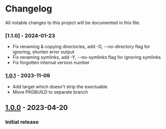 # Changelog

All notable changes to this project will be documented in this file.

### [1.1.0] - 2024-01-23
- Fix renaming & copying directories, add -D, --no-directory flag for ignoring, shorten error output
- Fix renaming symlinks, add -Y, --no-symlinks flag for ignoring symlinks
- Fix forgotten internal version number

### [1.0.1] - 2023-11-09

- Add target which doesn't strip the exectuable
- Move PKGBUILD to separate branch

## [1.0.0] - 2023-04-20

### Initial release


[1.0.1]: https://github.com/sukulent/namefix/releases/tag/v1.0.1
[1.0.0]: https://github.com/sukulent/namefix/releases/tag/v1.0.0
